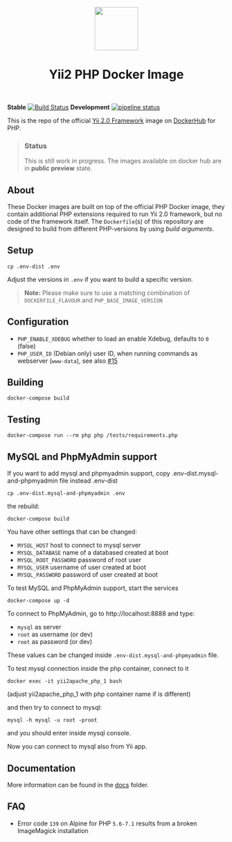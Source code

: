 <p align="center">
    <a href="https://www.docker.com/" target="_blank">
        <img src="https://www.docker.com/sites/default/files/mono_vertical_large.png" height="100px">
    </a>
    <h1 align="center">Yii2 PHP Docker Image</h1>
    <br>
</p>

**Stable**
[![Build Status](https://travis-ci.org/yiisoft/yii2-docker.svg?branch=master)](https://travis-ci.org/yiisoft/yii2-docker)
**Development**
[![pipeline status](https://gitlab.com/yiisoft/yii2-docker/badges/master/pipeline.svg)](https://gitlab.com/yiisoft/yii2-docker/commits/master)


This is the repo of the official [Yii 2.0 Framework](http://www.yiiframework.com/) image on [DockerHub](https://hub.docker.com/r/yiisoftware/yii2-php/) for PHP.

> ### Status
> This is still work in progress. The images available on docker hub are in **public preview** state.

## About

These Docker images are built on top of the official PHP Docker image, they contain additional PHP extensions required to run Yii 2.0 framework, but no code of the framework itself.
The `Dockerfile`(s) of this repository are designed to build from different PHP-versions by using *build arguments*.



## Setup

    cp .env-dist .env

Adjust the versions in `.env` if you want to build a specific version.

> **Note:** Please make sure to use a matching combination of `DOCKERFILE_FLAVOUR` and `PHP_BASE_IMAGE_VERSION`


## Configuration

- `PHP_ENABLE_XDEBUG` whether to load an enable Xdebug, defaults to `0` (false)
- `PHP_USER_ID` (Debian only) user ID, when running commands as webserver (`www-data`), see also [#15](https://github.com/yiisoft/yii2-docker/issues/15)


## Building

    docker-compose build


## Testing

    docker-compose run --rm php php /tests/requirements.php


## MySQL and PhpMyAdmin support

If you want to add mysql and phpmyadmin support, copy .env-dist.mysql-and-phpmyadmin file instead .env-dist

    cp .env-dist.mysql-and-phpmyadmin .env

the rebuild:

    docker-compose build

You have other settings that can be changed:

- `MYSQL_HOST` host to connect to mysql server
- `MYSQL_DATABASE` name of a databased created at boot
- `MYSQL_ROOT_PASSWORD` password of root user
- `MYSQL_USER` username of user created at boot
- `MYSQL_PASSWORD` password of user created at boot    

To test MySQL and PhpMyAdmin support, start the services

    docker-compose up -d

To connect to PhpMyAdmin, go to http://localhost:8888 and type:

- `mysql` as server
- `root` as username (or dev)
- `root` as password (or dev)

These values can be changed inside `.env-dist.mysql-and-phpmyadmin` file.

To test mysql connection inside the php container, connect to it

    docker exec -it yii2apache_php_1 bash

(adjust yii2apache_php_1 with php container name if is different)

and then try to connect to mysql:

    mysql -h mysql -u root -proot

and you should enter inside mysql console.

Now you can connect to mysql also from Yii app.

## Documentation

More information can be found in the [docs](/docs) folder.


## FAQ

- Error code `139` on Alpine for PHP `5.6-7.1` results from a broken ImageMagick installation         
